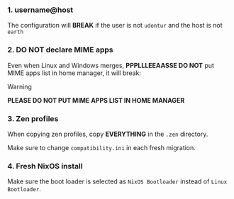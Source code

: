 ### 1. username@host
The configuration will **BREAK** if the user is not `udontur` and the host is not `earth`

### 2. DO NOT declare MIME apps
Even when Linux and Windows merges, **PPPLLLEEAASSE DO NOT** put MIME apps list in home manager, it will break:
> [!WARNING]  
> **PLEASE DO NOT PUT MIME APPS LIST IN HOME MANAGER**

### 3. Zen profiles
When copying zen profiles, copy **EVERYTHING** in the `.zen` directory.

Make sure to change `compatibility.ini` in each fresh migration.

### 4. Fresh NixOS install
Make sure the boot loader is selected as `NixOS Bootloader` instead of `Linux Bootloader`. 
